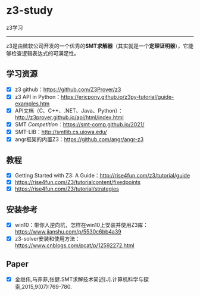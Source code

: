 # z3-study

z3学习

---

z3是由微软公司开发的一个优秀的**SMT求解器**（其实就是一个**定理证明器**），它能够检查逻辑表达式的可满足性。

## 学习资源

- [x] z3 github：https://github.com/Z3Prover/z3
- [x] z3 API in Python：https://ericpony.github.io/z3py-tutorial/guide-examples.htm
- [x] API文档（C、C++、.NET、Java、Python）：http://z3prover.github.io/api/html/index.html
- [x] SMT *Competition*：https://smt-comp.github.io/2021/
- [x] SMT-LIB：http://smtlib.cs.uiowa.edu/
- [x] angr框架的内置Z3：https://github.com/angr/angr-z3

## 教程

- [x] Getting Started with Z3: A Guide：http://rise4fun.com/z3/tutorial/guide
- [x] https://rise4fun.com/Z3/tutorialcontent/fixedpoints
- [x] https://rise4fun.com/Z3/tutorial/strategies

## 安装参考

- [x] win10：带你入逆向坑，怎样在win10上安装并使用Z3库：https://www.jianshu.com/p/5530c6bb4a39
- [x] z3-solver安装和使用方法：https://www.cnblogs.com/pcat/p/12592272.html

## Paper

- [x] 金继伟,马菲菲,张健.SMT求解技术简述[J].计算机科学与探索,2015,9(07):769-780.